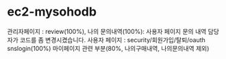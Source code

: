 # ec2-mysohodb
관리자페이지 : review(100%), 나의 문의내역(100%): 사용자 페이지 문의 내역 담당자가 코드를 좀 변경시켰습니다.
사용자 페이지 : security/회원가입/탈퇴/oauth snslogin(100%)
                   마이페이지 관련 부분(80%, 나의구매내역, 나의문의내역 제외)
